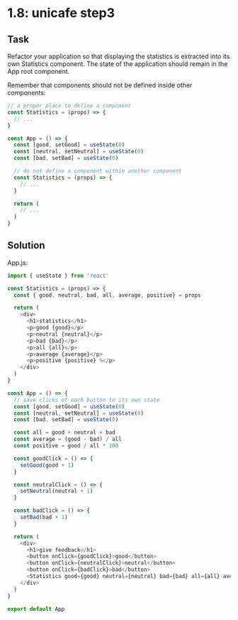 # 1.8: unicafe step3

## Task

Refactor your application so that displaying the statistics is extracted into its own Statistics component. The state of the application should remain in the App root component.

Remember that components should not be defined inside other components:

```javascript
// a proper place to define a component
const Statistics = (props) => {
  // ...
}

const App = () => {
  const [good, setGood] = useState(0)
  const [neutral, setNeutral] = useState(0)
  const [bad, setBad] = useState(0)

  // do not define a component within another component
  const Statistics = (props) => {
    // ...
  }

  return (
    // ...
  )
}
```

## Solution

App.js:

```javascript
import { useState } from 'react'

const Statistics = (props) => {
  const { good, neutral, bad, all, average, positive} = props

  return (
    <div>
      <h1>statistics</h1>
      <p>good {good}</p>
      <p>neutral {neutral}</p>
      <p>bad {bad}</p>
      <p>all {all}</p>
      <p>average {average}</p>
      <p>positive {positive} %</p>
    </div>
  )
}

const App = () => {
  // save clicks of each button to its own state
  const [good, setGood] = useState(0)
  const [neutral, setNeutral] = useState(0)
  const [bad, setBad] = useState(0)

  const all = good + neutral + bad
  const average = (good - bad) / all
  const positive = good / all * 100

  const goodClick = () => {
    setGood(good + 1)
  }

  const neutralClick = () => {
    setNeutral(neutral + 1)
  }

  const badClick = () => {
    setBad(bad + 1)
  }

  return (
    <div>
      <h1>give feedback</h1>
      <button onClick={goodClick}>good</button>
      <button onClick={neutralClick}>neutral</button>
      <button onClick={badClick}>bad</button>
      <Statistics good={good} neutral={neutral} bad={bad} all={all} average={average} positive={positive} />
    </div>
  )
}

export default App
```